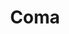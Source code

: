 ---
title: "Coma"
year: 1978
rating: 3.5
stars: "★★★½"
rewatched: false
permalink: "coma"
watched_on: 2024-02-17
---